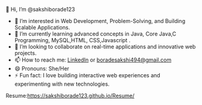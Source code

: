 
👋 Hi, I’m @sakshiborade123  
- 👀 I’m interested in Web Development, Problem-Solving, and Building Scalable Applications.  
- 🌱 I’m currently learning advanced concepts in Java, Core Java,C Programming, MySQL,HTML, CSS,Javascript .  
- 💞️ I’m looking to collaborate on real-time applications and innovative web projects.  
- 📫 How to reach me: [LinkedIn](https://www.linkedin.com/in/sakshi-borade-54a055252/) or boradesakshi494@gmail.com  
- 😄 Pronouns: She/Her  
- ⚡ Fun fact: I love building interactive web experiences and experimenting with new technologies.  

Resume:https://sakshiborade123.github.io/Resume/

